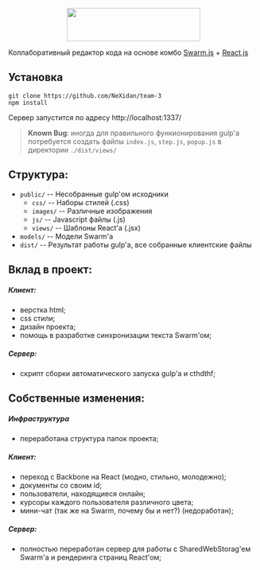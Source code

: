 <p align="center">
  <a href="https://github.com/NeXidan/team-3">
    <img height="67" width="268" src="https://cloud.githubusercontent.com/assets/8440686/5315471/d48a1efa-7c8e-11e4-8a0d-22d4c54ad90d.png">
  </a>
</p>


Коллаборативный редактор кода на основе комбо [Swarm.js](https://github.com/gritzko/swarm) + [React.js](https://github.com/facebook/react)
 
## Установка
 
    git clone https://github.com/NeXidan/team-3
    npm install

Сервер запустится по адресу http://localhost:1337/

> <b>Known Bug</b>: иногда для правильного функионирования gulp'а потребуется создать файлы `index.js`, `step.js`, `popup.js` в директории `./dist/views/`

## Структура:

- `public/` -- Несобранные gulp'ом исходники
    - `css/` -- Наборы стилей (.css)
    - `images/` -- Различные изображения
    - `js/` -- Javascript файлы (.js)
    - `views/` -- Шаблоны React'a (.jsx)
- `models/` -- Модели Swarm'a
- `dist/` -- Результат работы gulp'a, все собранные клиентские файлы
 
## Вклад в проект:

##### Клиент:
- верстка html;
- css стили;
- дизайн проекта;
- помощь в разработке синхронизации текста Swarm'ом;

##### Сервер:
- скрипт сборки автоматического запуска gulp'a и cthdthf;

## Собственные изменения:

##### Инфраструктура
- переработана структура папок проекта;

##### Клиент:
- переход с Backbone на React (модно, стильно, молодежно);
- документы со своим id;
- пользователи, находящиеся онлайн;
- курсоры каждого пользователя различного цвета;
- мини-чат (так же на Swarm, почему бы и нет?) (недоработан);

##### Сервер:
- полностью переработан сервер для работы с SharedWebStorag'ем Swarm'a и рендеринга страниц React'ом;
